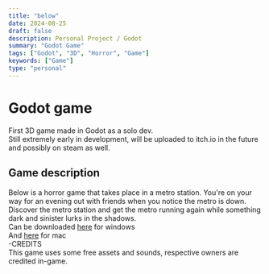 ```yaml
---
title: "below"
date: 2024-08-25
draft: false
description: Personal Project / Godot
summary: "Godot Game"
tags: ["Godot", "3D", "Horror", "Game"]
keywords: ["Game"]
type: "personal"
---
```

# Godot game
First 3D game made in Godot as a solo dev.<br/>
Still extremely early in development, will be uploaded to itch.io in the future and possibly on steam as well.<br/>
## Game description
Below is a horror game that takes place in a metro station. You're on your way for an evening out with friends when you notice the metro is down. Discover the metro station and get the metro running again while something dark and sinister lurks in the shadows.<br/> 
Can be downloaded [here](/personal/below/below-windows-1.0.0.zip) for windows<br/>
And [here](/personal/below/below-mac-1.0.0.zip) for mac<br/>
-CREDITS<br/>
This game uses some free assets and sounds, respective owners are credited in-game.